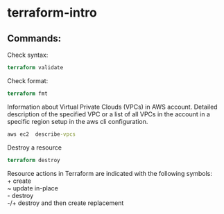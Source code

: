 # terraform-intro
## Commands:
Check syntax:
```Terraform
terraform validate
```
Check format:
```Terraform
terraform fmt
```

Information about Virtual Private Clouds (VPCs) in AWS account. Detailed description of the specified VPC or a list of all VPCs in the account in a specific region setup in the aws cli configuration.
```cmd
aws ec2  describe-vpcs
```

Destroy a resource
```Terraform
terraform destroy
```


Resource actions in Terraform are indicated with the following symbols:<br> + create<br>   ~ update in-place <br>- destroy <br>-/+ destroy and then create replacement